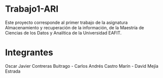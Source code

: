 # Trabajo1-ARI

Este proyecto corresponde al primer trabajo de la asignatura Almacenamiento y recuperación de la información, de la Maestría de Ciencias de los Datos y Analítica de la Universidad EAFIT.

# Integrantes

Oscar Javier Contreras Buitrago -
Carlos Andrés Castro Marín -
David Mejía Estrada
